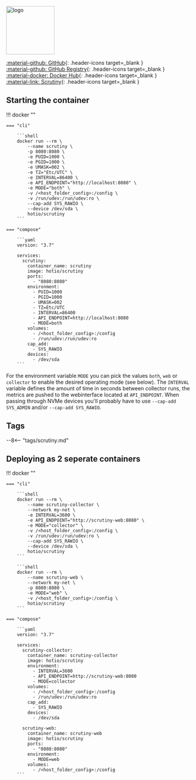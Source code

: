 <img src="https://hotio.dev/img/scrutiny.png" alt="logo" height="130" width="130">

[:material-github: GitHub](https://github.com/hotio/scrutiny){: .header-icons target=_blank }  
[:material-github: GitHub Registry](https://github.com/orgs/hotio/packages/container/package/scrutiny){: .header-icons target=_blank }  
[:material-docker: Docker Hub](https://hub.docker.com/r/hotio/scrutiny){: .header-icons target=_blank }  
[:material-link: Scrutiny](https://github.com/analogj/scrutiny){: .header-icons target=_blank }  

## Starting the container

!!! docker ""

    === "cli"

        ```shell
        docker run --rm \
            --name scrutiny \
            -p 8080:8080 \
            -e PUID=1000 \
            -e PGID=1000 \
            -e UMASK=002 \
            -e TZ="Etc/UTC" \
            -e INTERVAL=86400 \
            -e API_ENDPOINT="http://localhost:8080" \
            -e MODE="both" \
            -v /<host_folder_config>:/config \
            -v /run/udev:/run/udev:ro \
            --cap-add SYS_RAWIO \
            --device /dev/sda \
            hotio/scrutiny
        ```

    === "compose"

        ```yaml
        version: "3.7"

        services:
          scrutiny:
            container_name: scrutiny
            image: hotio/scrutiny
            ports:
              - "8080:8080"
            environment:
              - PUID=1000
              - PGID=1000
              - UMASK=002
              - TZ=Etc/UTC
              - INTERVAL=86400
              - API_ENDPOINT=http://localhost:8080
              - MODE=both
            volumes:
              - /<host_folder_config>:/config
              - /run/udev:/run/udev:ro
            cap_add:
              - SYS_RAWIO
            devices:
              - /dev/sda
        ```

For the environment variable `MODE` you can pick the values `both`, `web` or `collector` to enable the desired operating mode (see below). The `INTERVAL` variable defines the amount of time in seconds between collector runs, the metrics are pushed to the webinterface located at `API_ENDPOINT`. When passing through NVMe devices you'll probably have to use `--cap-add SYS_ADMIN` and/or `--cap-add SYS_RAWIO`.

## Tags

--8<-- "tags/scrutiny.md"

## Deploying as 2 seperate containers

!!! docker ""

    === "cli"

        ```shell
        docker run --rm \
            --name scrutiny-collector \
            --network my-net \
            -e INTERVAL=3600 \
            -e API_ENDPOINT="http://scrutiny-web:8080" \
            -e MODE="collector" \
            -v /<host_folder_config>:/config \
            -v /run/udev:/run/udev:ro \
            --cap-add SYS_RAWIO \
            --device /dev/sda \
            hotio/scrutiny
        ```

        ```shell
        docker run --rm \
            --name scrutiny-web \
            --network my-net \
            -p 8080:8080 \
            -e MODE="web" \
            -v /<host_folder_config>:/config \
            hotio/scrutiny
        ```

    === "compose"

        ```yaml
        version: "3.7"

        services:
          scrutiny-collector:
            container_name: scrutiny-collector
            image: hotio/scrutiny
            environment:
              - INTERVAL=3600
              - API_ENDPOINT=http://scrutiny-web:8080
              - MODE=collector
            volumes:
              - /<host_folder_config>:/config
              - /run/udev:/run/udev:ro
            cap_add:
              - SYS_RAWIO
            devices:
              - /dev/sda

          scrutiny-web:
            container_name: scrutiny-web
            image: hotio/scrutiny
            ports:
              - "8080:8080"
            environment:
              - MODE=web
            volumes:
              - /<host_folder_config>:/config
        ```

